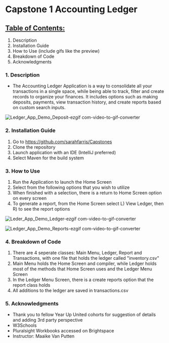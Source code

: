 
# **Capstone 1 Accounting Ledger**

## <ins>Table of Contents:</ins>

<preview>

1. Description
2. Installation Guide
3. How to Use (include gifs like the preview)
4. Breakdown of Code 
5. Acknowledgments

### 1. Description
- The Accounting Ledger Application is a way to consolidate all your transactions in a single space, while being able to track, filter and create records to organize your finances. It includes options such as making deposits, payments, view transaction history, and create reports based on custom search inputs.

![Ledger_App_Demo_Deposit-ezgif com-video-to-gif-converter](https://github.com/user-attachments/assets/df1f48d3-d0ee-4adf-a0fc-e0c0bf00a5b9)


### 2. Installation Guide
1. Go to https://github.com/sarahfarris/Capstones
2. Clone the repository
3. Launch application with an IDE (IntelliJ preferred)
4. Select Maven for the build system

### 3. How to Use
1. Run the Application to launch the Home Screen
2. Select from the following options that you wish to utilize
3. When finished with a selection, there is a return to Home Screen option on every screen
4. To generate a report, from the Home Screen select L) View Ledger, then R) to see the report options

![Leder_App_Demo_Ledger-ezgif com-video-to-gif-converter](https://github.com/user-attachments/assets/df7355c6-cf91-45f1-957a-3f17910e89f7)


![Ledger_App_Demo_Reports-ezgif com-video-to-gif-converter](https://github.com/user-attachments/assets/17f917f1-fc9c-4e68-b88e-9b589b376e89)


### 4. Breakdown of Code 
1. There are 4 seperate classes: Main Menu, Ledger, Report and Transactions, with one file that holds the ledger called "inventory.csv"
2. Main Menu holds the Home Screen and compiler, while Ledger holds most of the methods that Home Screen uses and the Ledger Menu Screen
3. In the Ledger Menu Screen, there is a create reports option that the report class holds
4. All additions to the ledger are saved in transactions.csv

### 5. Acknowledgments
- Thank you to fellow Year Up United cohorts for suggestion of details and adding 3rd party perspective
- W3Schools
- Pluralsight Workbooks accessed on Brightspace
- Instructor: Maaike Van Putten
